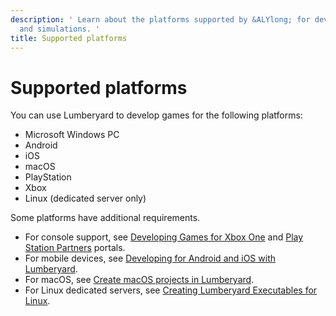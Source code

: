 ```yaml
---
description: ' Learn about the platforms supported by &ALYlong; for developing games
  and simulations. '
title: Supported platforms
---
```

# Supported platforms<a name="lumberyard-supported-platforms"></a>

You can use Lumberyard to develop games for the following platforms: 
+ Microsoft Windows PC
+ Android
+ iOS
+ macOS
+ Play​Station
+ X​box
+ Linux \(dedicated server only\)

Some platforms have additional requirements\.
+ For console support, see [Developing Games for X​box One](http://www.xbox.com/en-US/developers) and [Play​Station Partners](https://www.playstation.com/en-us/develop/) portals\.
+ For mobile devices, see [Developing for Android and iOS with Lumberyard](/docs/userguide/mobile/support-intro.md)\.
+ For macOS, see [Create macOS projects in Lumberyard](/docs/userguide/macos/intro.md)\.
+ For Linux dedicated servers, see [Creating Lumberyard Executables for Linux](/docs/userguide/linux/intro.md)\.